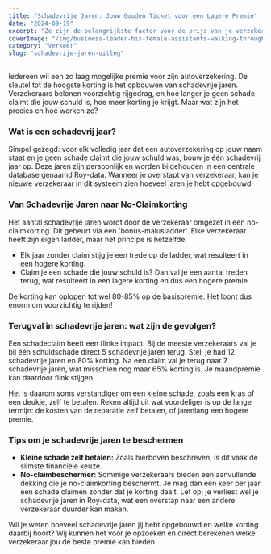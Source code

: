 ```yaml
---
title: "Schadevrije Jaren: Jouw Gouden Ticket voor een Lagere Premie"
date: "2024-09-19"
excerpt: "Ze zijn de belangrijkste factor voor de prijs van je verzekering, maar hoe werken schadevrije jaren nu echt? Een heldere uitleg."
coverImage: "/img/business-leader-his-female-assistants-walking-through-office.jpg"
category: "Verkeer"
slug: "schadevrije-jaren-uitleg"
---
```


Iedereen wil een zo laag mogelijke premie voor zijn autoverzekering. De sleutel tot de hoogste korting is het opbouwen van schadevrije jaren. Verzekeraars belonen voorzichtig rijgedrag, en hoe langer je geen schade claimt die jouw schuld is, hoe meer korting je krijgt. Maar wat zijn het precies en hoe werken ze?

### Wat is een schadevrij jaar?

Simpel gezegd: voor elk volledig jaar dat een autoverzekering op jouw naam staat en je geen schade claimt die jouw schuld was, bouw je één schadevrij jaar op. Deze jaren zijn persoonlijk en worden bijgehouden in een centrale database genaamd Roy-data. Wanneer je overstapt van verzekeraar, kan je nieuwe verzekeraar in dit systeem zien hoeveel jaren je hebt opgebouwd.

### Van Schadevrije Jaren naar No-Claimkorting

Het aantal schadevrije jaren wordt door de verzekeraar omgezet in een no-claimkorting. Dit gebeurt via een 'bonus-malusladder'. Elke verzekeraar heeft zijn eigen ladder, maar het principe is hetzelfde:

- Elk jaar zonder claim stijg je een trede op de ladder, wat resulteert in een hogere korting.
- Claim je een schade die jouw schuld is? Dan val je een aantal treden terug, wat resulteert in een lagere korting en dus een hogere premie.

De korting kan oplopen tot wel 80-85% op de basispremie. Het loont dus enorm om voorzichtig te rijden!

### Terugval in schadevrije jaren: wat zijn de gevolgen?

Een schadeclaim heeft een flinke impact. Bij de meeste verzekeraars val je bij één schuldschade direct 5 schadevrije jaren terug. Stel, je had 12 schadevrije jaren en 80% korting. Na een claim val je terug naar 7 schadevrije jaren, wat misschien nog maar 65% korting is. Je maandpremie kan daardoor flink stijgen.

Het is daarom soms verstandiger om een kleine schade, zoals een kras of een deukje, zelf te betalen. Reken altijd uit wat voordeliger is op de lange termijn: de kosten van de reparatie zelf betalen, of jarenlang een hogere premie.

### Tips om je schadevrije jaren te beschermen

- **Kleine schade zelf betalen:** Zoals hierboven beschreven, is dit vaak de slimste financiële keuze.
- **No-claimbeschermer:** Sommige verzekeraars bieden een aanvullende dekking die je no-claimkorting beschermt. Je mag dan één keer per jaar een schade claimen zonder dat je korting daalt. Let op: je verliest wel je schadevrije jaren in Roy-data, wat een overstap naar een andere verzekeraar duurder kan maken.

Wil je weten hoeveel schadevrije jaren jij hebt opgebouwd en welke korting daarbij hoort? Wij kunnen het voor je opzoeken en direct berekenen welke verzekeraar jou de beste premie kan bieden.
